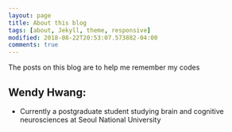 ```yaml
---
layout: page
title: About this blog
tags: [about, Jekyll, theme, responsive]
modified: 2018-08-22T20:53:07.573882-04:00
comments: true
---
```


The posts on this blog are to help me remember my codes

## Wendy Hwang:

* Currently a postgraduate student studying brain and cognitive neurosciences at Seoul National University

